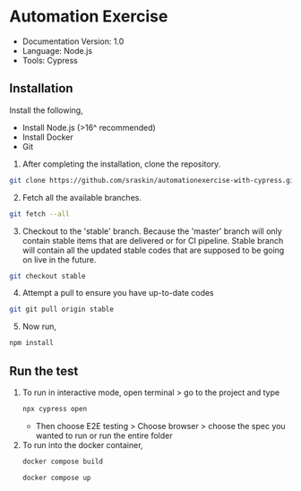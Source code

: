 # Automation Exercise

- Documentation Version: 1.0
- Language: Node.js
- Tools: Cypress

## Installation

Install the following,
- Install Node.js (>16^ recommended)
- Install Docker
- Git

1. After completing the installation, clone the repository.
```sh
git clone https://github.com/sraskin/automationexercise-with-cypress.git
```
2. Fetch all the available branches.
```sh
git fetch --all
```
3. Checkout to the 'stable' branch. Because the 'master' branch will only contain stable items that are delivered or for CI pipeline. Stable branch will contain all the updated stable codes that are supposed to be going on live in the future.
```sh
git checkout stable
```
4. Attempt a pull to ensure you have up-to-date codes
```sh
git git pull origin stable
```
5. Now run,
```sh
npm install 
```
## Run the test
1. To run in interactive mode, open terminal > go to the project and type
    ```sh
    npx cypress open
    ```
    - Then choose E2E testing > Choose browser > choose the spec you wanted to run or run the entire folder
2. To run into the docker container,
   ```sh
   docker compose build
    ```
    ```sh
   docker compose up
    ```